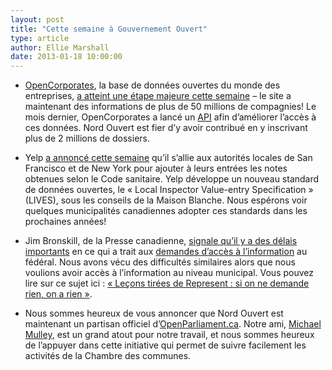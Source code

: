 ```yaml
---
layout: post
title: "Cette semaine à Gouvernement Ouvert"
type: article
author: Ellie Marshall
date: 2013-01-18 10:00:00
---
```

- [OpenCorporates](http://www.opencorporates.com), la base de données ouvertes du monde des entreprises, [a atteint une étape majeure cette semaine](http://blog.opencorporates.com/2013/01/17/major-milestone-over-50-million-companies-a-sneak-peak-at-the-future/) – le site a maintenant des informations de plus de 50 millions de compagnies! Le mois dernier, OpenCorporates a lancé un [API](http://api.opencorporates.com/documentation/Home) afin d’améliorer l’accès à ces données. Nord Ouvert est fier d’y avoir contribué en y inscrivant plus de 2 millions de dossiers.

- Yelp [a annoncé cette semaine](http://officialblog.yelp.com/2013/01/introducing-lives.html) qu’il s’allie aux autorités locales de San Francisco et de New York pour ajouter à leurs entrées les notes obtenues selon le Code sanitaire. Yelp développe un nouveau standard de données ouvertes, le « Local Inspector Value-entry Specification » (LIVES), sous les conseils de la Maison Blanche. Nous espérons voir quelques municipalités canadiennes adopter ces standards dans les prochaines années!

- Jim Bronskill, de la Presse canadienne, [signale qu’il y a des délais importants](http://www.theglobeandmail.com/news/politics/ottawa-running-late-on-access-to-information-responses-watchdog-says/article7343832/) en ce qui a trait aux [demandes d’accès à l’information](http://www.tbs-sct.gc.ca/atip-aiprp/tools/administration-application-fra.asp) au fédéral. Nous avons vécu des difficultés similaires alors que nous voulions avoir accès à l’information au niveau municipal. Vous pouvez lire sur ce sujet ici : [« Leçons tirées de Represent : si on ne demande rien, on a rien »](http://blogue.nordouvert.ca/lecons-tirees-de-represent-si-on-ne-demande-r/).

- Nous sommes heureux de vous annoncer que Nord Ouvert est maintenant un partisan officiel d’[OpenParliament.ca](http://www.openparliament.ca). Notre ami, [Michael Mulley](http://michaelmulley.com/), est un grand atout pour notre travail, et nous sommes heureux de l’appuyer dans cette initiative qui permet de suivre facilement les activités de la Chambre des communes.